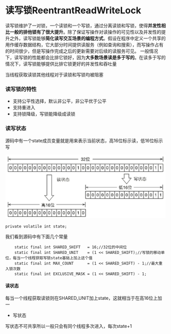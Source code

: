 # 读写锁ReentrantReadWriteLock

读写锁维护了一对锁，一个读锁和一个写锁，通过分离读锁和写锁，使得**并发性相比一般的排他锁有了很大提升**。除了保证写操作对读操作的可见性以及并发性的提升之外，读写锁能够**简化读写交互场景的编程方式**。假设在程序中定义一个共享的用作缓存数据结构，它大部分时间提供读服务（例如查询和搜索），而写操作占有的时间很少，但是写操作完成之后的更新需要对后续的读服务可见。
一般情况下，读写锁的性能都会比排它锁好，因为**大多数场景读是多于写的**。在读多于写的情况下，读写锁能够提供比排它锁更好的并发性和吞吐量

当线程获取读锁其他线程对于读锁和写锁均被阻塞

### 读写锁的特性

* 支持公平性选择，默认非公平，非公平优于公平
* 支持重进入
* 支持锁降级，写锁能降级成读锁

### 读写状态
源码中有一个state成员变量就是用来表示当前状态，高16位标示读，低16位标示写

![图1](https://github.com/shanyao19940801/SourceCodeReadNote/blob/master/sourcecodestudy/file/image/ReentrantReadWriteLock01.JPG)

    private volatile int state;

我们看到源码中有下面几个常量

        static final int SHARED_SHIFT   = 16;//32位的中间位
        static final int SHARED_UNIT    = (1 << SHARED_SHIFT);//写锁的移动单位，每当一个线程获取写锁state基础上加上这个值
        static final int MAX_COUNT      = (1 << SHARED_SHIFT) - 1;//最大重入锁次数
        static final int EXCLUSIVE_MASK = (1 << SHARED_SHIFT) - 1;



#### 读状态

每当一个线程获取读锁则在SHARED_UNIT加上state，这就相当于在高16位上加一


* 写状态

写状态不可共享所以一般只会有同个线程多次进入，每次state+1

